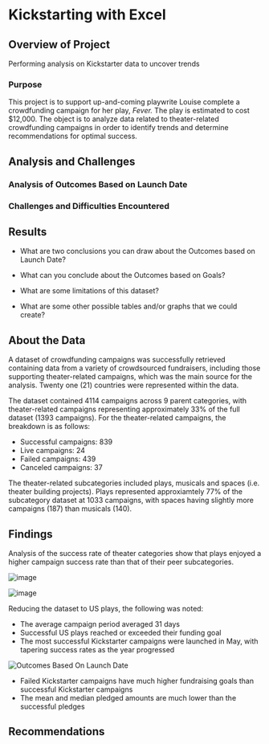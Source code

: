 # Kickstarting with Excel

## Overview of Project
Performing analysis on Kickstarter data to uncover trends

### Purpose
This project is to support up-and-coming playwrite Louise complete a crowdfunding campaign for her play, *Fever.* The play is estimated to cost $12,000. The object is to analyze data related to theater-related crowdfunding campaigns in order to identify trends and determine recommendations for optimal success.

## Analysis and Challenges


### Analysis of Outcomes Based on Launch Date


### Challenges and Difficulties Encountered


## Results

- What are two conclusions you can draw about the Outcomes based on Launch Date?

- What can you conclude about the Outcomes based on Goals?

- What are some limitations of this dataset?

- What are some other possible tables and/or graphs that we could create?

## About the Data
A dataset of crowdfunding campaigns was successfully retrieved containing data from a variety of crowdsourced fundraisers, including those supporting theater-related campaigns, which was the main source for the analysis. Twenty one (21) countries were represented within the data.

The dataset contained 4114 campaigns across 9 parent categories, with theater-related campaigns representing approximately 33% of the full dataset (1393 campaigns). For the theater-related campaigns, the breakdown is as follows:

 - Successful campaigns: 839
 - Live campaigns: 24
 - Failed campaigns: 439
 - Canceled campaigns: 37

The theater-related subcategories included plays, musicals and spaces (i.e. theater building projects). Plays represented approxiamtely 77% of the subcategory dataset at 1033 campaigns, with spaces having slightly more campaigns (187) than musicals (140).

## Findings
Analysis of the success rate of theater categories show that plays enjoyed a higher campaign success rate than that of their peer subcategories. 


![image](https://user-images.githubusercontent.com/87709841/134752134-f3a8193c-5685-4f54-b3c8-5543848261be.png)


![image](https://user-images.githubusercontent.com/87709841/134751852-a05c6b58-8cda-442c-bf64-52a275270953.png)

Reducing the dataset to US plays, the following was noted:

 - The average campaign period averaged 31 days
 - Successful US plays reached or exceeded their funding goal
 - The most successful Kickstarter campaigns were launched in May, with tapering success rates as the year progressed

![Outcomes Based On Launch Date](https://user-images.githubusercontent.com/87709841/134752884-8d02357b-2c92-4b63-9680-710ebd50a415.png)

 - Failed Kickstarter campaigns have much higher fundraising goals than successful Kickstarter campaigns
 - The mean and median pledged amounts are much lower than the successful pledges



















## Recommendations
